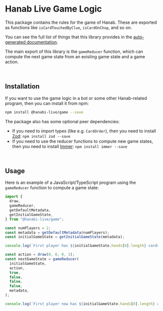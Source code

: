 # Hanab Live Game Logic

This package contains the rules for the game of Hanab. These are exported as functions like `isCardTouchedByClue`, `isCardOnChop`, and so on.

You can see the full list of things that this library provides in the [auto-generated documentation](https://hanabi-live.github.io/hanabi-live/).

The main export of this library is the `gameReducer` function, which can compute the next game state from an existing game state and a game action.

<br>

## Installation

If you want to use the game logic in a bot or some other Hanab-related program, then you can install it from npm:

```sh
npm install @hanabi-live/game --save
```

The package also has some optional peer dependencies:

- If you need to import types (like e.g. `CardOrder`), then you need to install [Zod](https://zod.dev/): `npm install zod --save`
- If you need to use the reducer functions to compute new game states, then you need to install [Immer](https://immerjs.github.io/immer/): `npm install immer --save`

<br>

## Usage

Here is an example of a JavaScript/TypeScript program using the `gameReducer` function to compute a game state:

```ts
import {
  draw,
  gameReducer,
  getDefaultMetadata,
  getInitialGameState,
} from "@hanabi-live/game";

const numPlayers = 2;
const metadata = getDefaultMetadata(numPlayers);
const initialGameState = getInitialGameState(metadata);

console.log(`First player has ${initialGameState.hands[0].length} cards.`); // Should print 0.

const action = draw(0, 0, 0, 1);
const nextGameState = gameReducer(
  initialGameState,
  action,
  true,
  false,
  false,
  false,
  metadata,
);

console.log(`First player now has ${initialGameState.hands[0].length} cards.`); // Should print 1.
```
